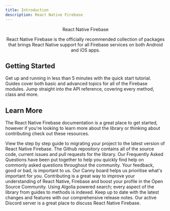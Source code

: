 ```yaml
---
title: Introduction
description: React Native Firebase
---
```


<div style="text-align: center;">
  <LogoAnimated></LogoAnimated>
  <Heading el="h1">React Native Firebase</Heading>
  <p>
    React Native Firebase is the officially recommended collection of packages that brings React Native support for all Firebase services on both Android and iOS apps.
  </p>
</div>

## Getting Started

<Grid columns="3">
  <Block
    title="Quick Start"
    to="/quick-start"
    icon="done"
    color="#2196F3"
  >
    Get up and running in less than 5 minutes with the quick start tutorial. 
  </Block>
  <Block
    title="Guides"
    to="/guides"
    icon="school"
    color="#4CAF50"
  >
    Guides cover both basic and advanced topics for all of the Firebase modules.
  </Block>
  <Block
    title="Reference"
    to="/{{ latest_version }}"
    icon="layers"
    color="#9C27B0"
  >
    Jump straight into the API reference, covering every method, class and more.
  </Block>
</Grid>

## Learn More

The React Native Firebase documentation is a great place to get started, however if you're looking to learn more about the library or thinking about contributing check out these resources.

<Grid columns="2">
  <Block
    title="Migrating to v6"
    to="/migrating-to-v6"
    icon="new_releases"
    color="#03a9f4"
  >
    View the step by step guide to migrating your project to the latest version of React Native Firebase.
  </Block>
  <Block
    title="Github"
    to="https://github.com/invertase/react-native-firebase"
    icon="code"
    color="#24292e"
  >
    The Github repository contains all of the source code, current issues and pull requests for the library.
  </Block>
  <Block
    title="FAQs"
    to="/faqs"
    icon="question_answer"
    color="#4caf50"
  >
    Our Frequently Asked Questions have been put together to help you quickly find help on commonly asked questions 		throughout the community.
  </Block>
  <Block
    title="Feedback"
    to="/feedback"
    icon="record_voice_over"
    color="#00bcd4"
  >
    Your feedback, good or bad, is important to us. Our Canny board helps us prioritise what's important for you.
  </Block>
  <Block
    title="Contributing"
    to="/contributing"
    icon="layers"
    color="#e91e63"
  >
    Contributing is a great way to improve your understanding of React Native, Firebase and boost your profile in the Open Source Community.
  </Block>
  <Block
    title="Search"
    to="/search"
    icon="search"
    color="#3f51b5"
  >
    Using Algolia powered search; every aspect of the library from guides to methods is indexed.
  </Block>
  <Block
    title="Releases"
    to="/releases"
    icon="stars"
    color="#00bcd4"
  >
    Keep up to date with the latest changes and features with our comprehensive release notes.
  </Block>
  <Block
    title="Community Chat"
    to="https://discordapp.com/invite/C9aK28N"
    icon="speaker_notes"
    color="#7289DA"
  >
    Our active Discord server is a great place to discuss React Native Firebase.
  </Block>
</Grid>

